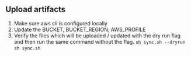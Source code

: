 ## Upload artifacts

1. Make sure aws cli is configured locally
2. Update the BUCKET, BUCKET_REGION, AWS_PROFILE 
3. Verify the files which will be uploaded / updated with the dry run flag and then run the same command without the flag.
   `sh sync.sh --dryrun` 
   `sh sync.sh`
